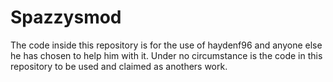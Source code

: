 Spazzysmod
==========

The code inside this repository is for the use of haydenf96 and anyone else he has chosen to help him with it.
Under no circumstance is the code in this repository to be used and claimed as anothers work.

